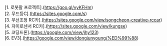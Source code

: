 
[1. 로봇팔 프로젝트].(https://goo.gl/yyKFHm)<br>
[2. 무드등C].(https://sites.google.com/s)<br>
[3. 무선조정 RC카].(https://sites.google.com/view/songcheon-creative-rccar)<br>
[4. 자이로센서 RC카].(https://sites.google.com/view/kungse)<br>
[5. 코딩드론].(https://google.com/view/jhy123)<br>
[6. EV3].(https://google.com/view/dongjunyoung/%ED%99%88)<br>
